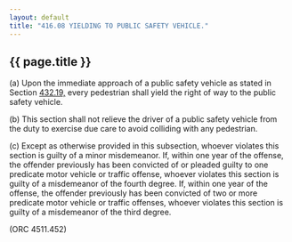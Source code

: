 ```yaml
---
layout: default 
title: "416.08 YIELDING TO PUBLIC SAFETY VEHICLE."
---
```


{{ page.title }}
----------------

​(a) Upon the immediate approach of a public safety vehicle as stated in
Section [432.19,](1fb796f0.html) every pedestrian shall yield the right
of way to the public safety vehicle.

​(b) This section shall not relieve the driver of a public safety
vehicle from the duty to exercise due care to avoid colliding with any
pedestrian.

​(c) Except as otherwise provided in this subsection, whoever violates
this section is guilty of a minor misdemeanor. If, within one year of
the offense, the offender previously has been convicted of or pleaded
guilty to one predicate motor vehicle or traffic offense, whoever
violates this section is guilty of a misdemeanor of the fourth degree.
If, within one year of the offense, the offender previously has been
convicted of two or more predicate motor vehicle or traffic offenses,
whoever violates this section is guilty of a misdemeanor of the third
degree.

(ORC 4511.452)
